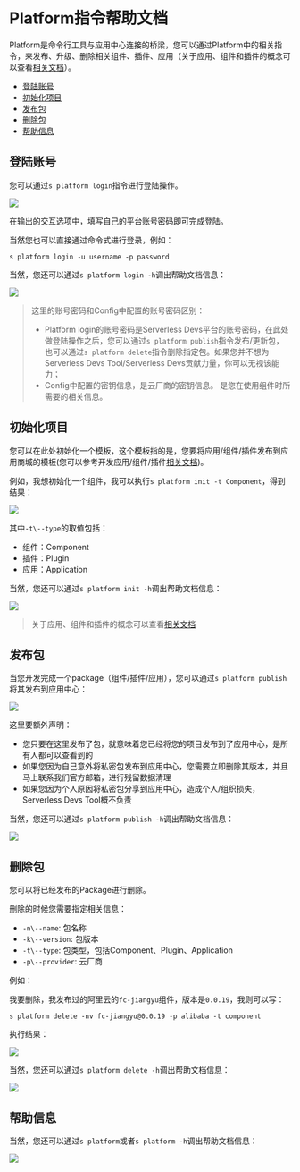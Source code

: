 # Platform指令帮助文档

Platform是命令行工具与应用中心连接的桥梁，您可以通过Platform中的相关指令，来发布、升级、删除相关组件、插件、应用（关于应用、组件和插件的概念可以查看[相关文档](../../others/package/Package概念区分.md)）。

- [登陆账号](#登陆账号)
- [初始化项目](#初始化项目)
- [发布包](#发布包)
- [删除包](#删除包)
- [帮助信息](#帮助信息)

## 登陆账号

您可以通过`s platform login`指令进行登陆操作。

![](https://images.serverlessfans.com/s-tool/zh/s-platform-login.jpg)

在输出的交互选项中，填写自己的平台账号密码即可完成登陆。

当然您也可以直接通过命令式进行登录，例如：

```
s platform login -u username -p password
```

当然，您还可以通过`s platform login -h`调出帮助文档信息：

![](https://images.serverlessfans.com/s-tool/zh/s-platform-login-help.jpg)

> 这里的账号密码和Config中配置的账号密码区别：
> - Platform login的账号密码是Serverless Devs平台的账号密码，在此处做登陆操作之后，您可以通过`s platform publish`指令发布/更新包，也可以通过`s platform delete`指令删除指定包。如果您并不想为Serverless Devs Tool/Serverless Devs贡献力量，你可以无视该能力；
> - Config中配置的密钥信息，是云厂商的密钥信息。 是您在使用组件时所需要的相关信息。

## 初始化项目

您可以在此处初始化一个模板，这个模板指的是，您要将应用/组件/插件发布到应用商城的模板(您可以参考开发应用/组件/插件[相关文档](../../others/package/Package开发指南.md))。

例如，我想初始化一个组件，我可以执行`s platform init -t Component`，得到结果：

![](https://images.serverlessfans.com/s-tool/zh/s-platform-init-component.jpg)

其中`-t\--type`的取值包括：

- 组件：Component
- 插件：Plugin
- 应用：Application

当然，您还可以通过`s platform init -h`调出帮助文档信息：

![](https://images.serverlessfans.com/s-tool/zh/s-platform-init-help.jpg)

> 关于应用、组件和插件的概念可以查看[相关文档](../../others/package/Package概念区分.md)

## 发布包

当您开发完成一个package（组件/插件/应用），您可以通过`s platform publish`将其发布到应用中心：

![](https://images.serverlessfans.com/s-tool/zh/s-platform-publish.jpg)

这里要额外声明：

- 您只要在这里发布了包，就意味着您已经将您的项目发布到了应用中心，是所有人都可以查看到的
- 如果您因为自己意外将私密包发布到应用中心，您需要立即删除其版本，并且马上联系我们官方邮箱，进行残留数据清理
- 如果您因为个人原因将私密包分享到应用中心，造成个人/组织损失，Serverless Devs Tool概不负责


当然，您还可以通过`s platform publish -h`调出帮助文档信息：

![](https://images.serverlessfans.com/s-tool/zh/s-platform-publish-help.jpg)

## 删除包

您可以将已经发布的Package进行删除。

删除的时候您需要指定相关信息：

- `-n\--name`: 包名称
- `-k\--version`: 包版本
- `-t\--type`: 包类型，包括Component、Plugin、Application
- `-p\--provider`: 云厂商

例如：

我要删除，我发布过的阿里云的`fc-jiangyu`组件，版本是`0.0.19`，我则可以写：

```
s platform delete -nv fc-jiangyu@0.0.19 -p alibaba -t component
```

执行结果：

![](https://images.serverlessfans.com/s-tool/zh/s-platform-delete-content.jpg)

当然，您还可以通过`s platform delete -h`调出帮助文档信息：

![](https://images.serverlessfans.com/s-tool/zh/s-platform-delete-help.jpg)
## 帮助信息

当然，您还可以通过`s platform`或者`s platform -h`调出帮助文档信息：

![](https://images.serverlessfans.com/s-tool/zh/s-platform-help.jpg)
